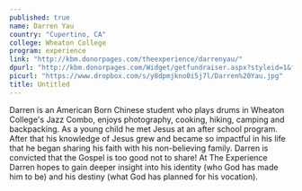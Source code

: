 ```yaml
---
published: true
name: Darren Yau
country: "Cupertino, CA"
college: Wheaton College
program: experience
link: "http://kbm.donorpages.com/theexperience/darrenyau/"
dpurl: "http://kbm.donorpages.com/Widget/getfundraiser.aspx?styleid=1&fid=80cd7c52-53c2-4e67-8c7c-c1b7f1a721af&pageId=455&did=9e6e189d-1066-4f69-bed1-bf32a5ec586f&type=indiv"
picurl: "https://www.dropbox.com/s/y8dpmjkno0i5j7l/Darren%20Yau.jpg"
title: Untitled
---
```


Darren is an American Born Chinese student who plays drums in Wheaton College's Jazz Combo, enjoys photography, cooking, hiking, camping and backpacking. As a young child he met Jesus at an after school program. After that his knowledge of Jesus grew and became so impactful in his life that he began sharing his faith with his non-believing family. Darren is convicted that the Gospel is too good not to share! At The Experience Darren hopes to gain deeper insight into his identity (who God has made him to be) and his destiny (what God has planned for his vocation).

